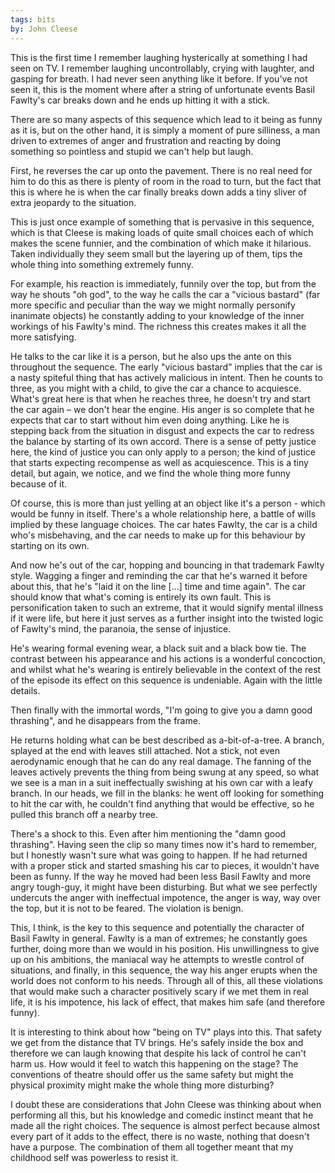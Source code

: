 ```yaml
---
tags: bits
by: John Cleese
---
```


This is the first time I remember laughing hysterically at something I had seen on TV. I remember laughing uncontrollably, crying with laughter, and gasping for breath. I had never seen anything like it before. If you've not seen it, this is the moment where after a string of unfortunate events Basil Fawlty's car breaks down and he ends up hitting it with a stick. 

There are so many aspects of this sequence which lead to it being as funny as it is, but on the other hand, it is simply a moment of pure silliness, a man driven to extremes of anger and frustration and reacting by doing something so pointless and stupid we can't help but laugh.

First, he reverses the car up onto the pavement. There is no real need for him to do this as there is plenty of room in the road to turn, but the fact that this is where he is when the car finally breaks down adds a tiny sliver of extra jeopardy to the situation. 

This is just once example of something that is pervasive in this sequence, which is that Cleese is making loads of quite small choices each of which makes the scene funnier, and the combination of which make it hilarious. Taken individually they seem small but the layering up of them, tips the whole thing into something extremely funny.

For example, his reaction is immediately, funnily over the top, but from the way he shouts "oh god", to the way he calls the car a "vicious bastard" (far more specific and peculiar than the way we might normally personify inanimate objects) he constantly adding to your knowledge of the inner workings of his Fawlty's mind. The richness this creates makes it all the more satisfying.

He talks to the car like it is a person, but he also ups the ante on this throughout the sequence. The early "vicious bastard" implies that the car is a nasty spiteful thing that has actively malicious in intent. Then he counts to three, as you might with a child, to give the car a chance to acquiesce. What's great here is that when he reaches three, he doesn't try and start the car again – we don't hear the engine. His anger is so complete that he expects that car to start without him even doing anything. Like he is stepping back from the situation in disgust and expects the car to redress the balance by starting of its own accord. There is a sense of petty justice here, the kind of justice you can only apply to a person; the kind of justice that starts expecting recompense as well as acquiescence. This is a tiny detail, but again, we notice, and we find the whole thing more funny because of it.

Of course, this is more than just yelling at an object like it's a person - which would be funny in itself. There's a whole relationship here, a battle of wills implied by these language choices. The car hates Fawlty, the car is a child who's misbehaving, and the car needs to make up for this behaviour by starting on its own.

And now he's out of the car, hopping and bouncing in that trademark Fawlty style. Wagging a finger and reminding the car that he's warned it before about this, that he's "laid it on the line [...] time and time again". The car should know that what's coming is entirely its own fault. This is personification taken to such an extreme, that it would signify mental illness if it were life, but here it just serves as a further insight into the twisted logic of Fawlty's mind, the paranoia, the sense of injustice.

He's wearing formal evening wear, a black suit and a black bow tie. The contrast between his appearance and his actions is a wonderful concoction, and whilst what he's wearing is entirely believable in the context of the rest of the episode its effect on this sequence is undeniable. Again with the little details.

Then finally with the immortal words, "I'm going to give you a damn good thrashing", and he disappears from the frame.

He returns holding what can be best described as a-bit-of-a-tree. A branch, splayed at the end with leaves still attached. Not a stick, not even aerodynamic enough that he can do any real damage. The fanning of the leaves actively prevents the thing from being swung at any speed, so what we see is a man in a suit ineffectually swishing at his own car with a leafy branch. In our heads, we fill in the blanks: he went off looking for something to hit the car with, he couldn't find anything that would be effective, so he pulled this branch off a nearby tree. 

There's a shock to this. Even after him mentioning the "damn good thrashing". Having seen the clip so many times now it's hard to remember, but I honestly wasn't sure what was going to happen. If he had returned with a proper stick and started smashing his car to pieces, it wouldn't have been as funny. If the way he moved had been less Basil Fawlty and more angry tough-guy, it might have been disturbing. But what we see perfectly undercuts the anger with ineffectual impotence, the anger is way, way over the top, but it is not to be feared. The violation is benign.

This, I think, is the key to this sequence and potentially the character of Basil Fawlty in general. Fawlty is a man of extremes; he constantly goes further, doing more than we would in his position. His unwillingness to give up on his ambitions, the maniacal way he attempts to wrestle control of situations, and finally, in this sequence, the way his anger erupts when the world does not conform to his needs. Through all of this, all these violations that would make such a character positively scary if we met them in real life, it is his impotence, his lack of effect, that makes him safe (and therefore funny).

It is interesting to think about how "being on TV" plays into this. That safety we get from the distance that TV brings. He's safely inside the box and therefore we can laugh knowing that despite his lack of control he can't harm us. How would it feel to watch this happening on the stage? The conventions of theatre should offer us the same safety but might the physical proximity might make the whole thing more disturbing?

I doubt these are considerations that John Cleese was thinking about when performing all this, but his knowledge and comedic instinct meant that he made all the right choices. The sequence is almost perfect because almost every part of it adds to the effect, there is no waste, nothing that doesn't have a purpose. The combination of them all together meant that my childhood self was powerless to resist it.

